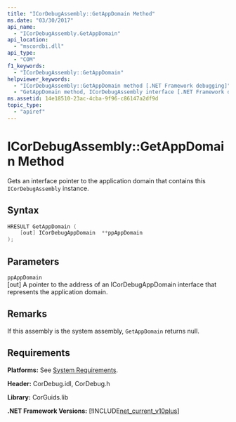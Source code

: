 ```yaml
---
title: "ICorDebugAssembly::GetAppDomain Method"
ms.date: "03/30/2017"
api_name: 
  - "ICorDebugAssembly.GetAppDomain"
api_location: 
  - "mscordbi.dll"
api_type: 
  - "COM"
f1_keywords: 
  - "ICorDebugAssembly::GetAppDomain"
helpviewer_keywords: 
  - "ICorDebugAssembly::GetAppDomain method [.NET Framework debugging]"
  - "GetAppDomain method, ICorDebugAssembly interface [.NET Framework debugging]"
ms.assetid: 14e18510-23ac-4cba-9f96-c86147a2df9d
topic_type: 
  - "apiref"
---
```

# ICorDebugAssembly::GetAppDomain Method
Gets an interface pointer to the application domain that contains this `ICorDebugAssembly` instance.  
  
## Syntax  
  
```cpp  
HRESULT GetAppDomain (  
    [out] ICorDebugAppDomain  **ppAppDomain  
);  
```  
  
## Parameters  
 `ppAppDomain`  
 [out] A pointer to the address of an ICorDebugAppDomain interface that represents the application domain.  
  
## Remarks  
 If this assembly is the system assembly, `GetAppDomain` returns null.  
  
## Requirements  
 **Platforms:** See [System Requirements](../../../../docs/framework/get-started/system-requirements.md).  
  
 **Header:** CorDebug.idl, CorDebug.h  
  
 **Library:** CorGuids.lib  
  
 **.NET Framework Versions:** [!INCLUDE[net_current_v10plus](../../../../includes/net-current-v10plus-md.md)]
